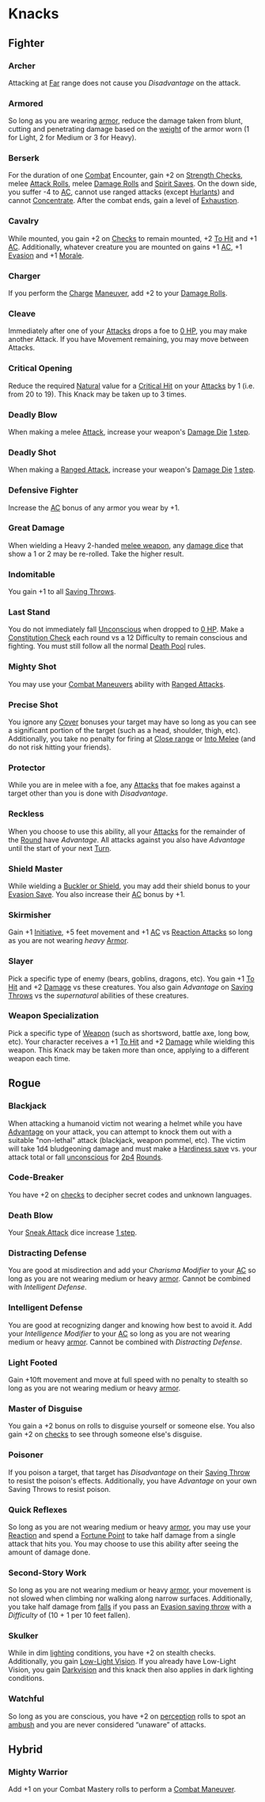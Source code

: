 # Knacks

## Fighter

### Archer
Attacking at [Far](EncumbranceAndEquipment.md#ranges) range does not cause you *Disadvantage* on the attack.

### Armored
So long as you are wearing [armor](EncumbranceAndEquipment.md#armor), reduce the damage taken from blunt, cutting and penetrating damage based on the [weight](EncumbranceAndEquipment.md#armor%20properties) of the armor worn (1 for Light, 2 for Medium or 3 for Heavy).

### Berserk
For the duration of one [Combat](Combat.md) Encounter, gain +2 on [Strength Checks](CoreRules.md#ability%20check), melee [Attack Rolls](CoreRules.md#attack%20roll), melee [Damage Rolls](Combat.md#damage) and [Spirit Saves](CoreRules.md#saving%20throw).  On the down side, you suffer -4 to [AC](CoreRules.md#attack%20roll), cannot use ranged attacks (except [Hurlants](EncumbranceAndEquipment#weapon%20properties)) and cannot [Concentrate](Combat.md#concentrating).  After the combat ends, gain a level of [Exhaustion](Combat.md#exhaustion).

### Cavalry
While mounted, you gain +2 on [Checks](CoreRules.md#the%20d20%20check) to remain mounted, +2 [To Hit](Combat.md#attacking%20an%20enemy) and +1 [AC](CoreRules.md#attack%20roll).  Additionally, whatever creature you are mounted on gains +1 [AC](CoreRules.md#attack%20roll), +1 [Evasion](CoreRules.md#saving%20throw) and +1 [Morale](HirelingsAndAllies.md#morale).

### Charger
If you perform the [Charge](Combat.md#charge*) [Maneuver](Combat.md#combat%20maneuvers), add +2 to your [Damage Rolls](Combat.md#damage).

### Cleave
Immediately after one of your [Attacks](Combat.md#attacking%20an%20enemy) drops a foe to [0 HP](Combat.md#death%20and%20dying), you may make another Attack.  If you have Movement remaining, you may move between Attacks.

### Critical Opening
Reduce the required [Natural](CoreRules.md#Natural%20Results) value for a [Critical Hit](Combat.md#critical%20hits) on your [Attacks](Combat.md#attacking%20an%20enemy) by 1 (i.e. from 20 to 19).  This Knack may be taken up to 3 times.

### Deadly Blow
When making a melee [Attack](Combat.md#attacking%20an%20enemy), increase your weapon's [Damage Die](Combat.md#damage) [1 step](CoreRules.md#die%20adjustments).

### Deadly Shot
When making a [Ranged Attack](Combat.md#ranged%20attacks), increase your weapon's [Damage Die](Combat.md#damage) [1 step](CoreRules.md#die%20adjustments).

### Defensive Fighter
Increase the [AC](Core%20Rules.md#attack%20roll) bonus of any armor you wear by +1.

### Great Damage
When wielding a Heavy 2-handed [melee weapon](EncumbranceAndEquipment.md#weapons), any [damage dice](Combat.md#damage) that show a 1 or 2 may be re-rolled.  Take the higher result.

### Indomitable
You gain +1 to all [Saving Throws](CoreRules.md#saving%20throw).

### Last Stand
You do not immediately fall [Unconscious](Combat.md#unconscious) when dropped to [0 HP](Combat.md#death%20and%20dying).  Make a [Constitution Check](CoreRules.md#ability%20check) each round vs a 12 Difficulty to remain conscious and fighting.  You must still follow all the normal [Death Pool](CoreRules.md#the%20death%20pool) rules.

### Mighty Shot
You may use your [Combat Maneuvers](classes/ClassAbilities.md#combat%20maneuvers) ability with [Ranged Attacks](Combat.md#ranged%20attacks).

### Precise Shot
You ignore any [Cover](Combat.md#cover) bonuses your target may have so long as you can see a significant portion of the target (such as a head, shoulder, thigh, etc).  Additionally, you take no penalty for firing at [Close range](Combat.md#range%20bands) or [Into Melee](Combat.md#firing%20into%20melee) (and do not risk hitting your friends).

### Protector
While you are in melee with a foe, any [Attacks](Combat.md#attacking%20an%20enemy) that foe makes against a target other than you is done with *Disadvantage*.

### Reckless
When you choose to use this ability, all your [Attacks](Combat.md#attacking%20an%20enemy) for the remainder of the [Round](Combat.md#time) have *Advantage*.  All attacks against you also have *Advantage* until the start of your next [Turn](Combat.md#time).

### Shield Master
While wielding a [Buckler or Shield](EncumbranceAndEquipment.md#armor%20table), you may add their shield bonus to your [Evasion Save](CoreRules.md#saving%20throw). You also increase their [AC](CoreRules.md#attack%20roll) bonus by +1.

### Skirmisher
Gain +1 [Initiative](Combat.md#initiative), +5 feet movement and +1 [AC](CoreRules.md#attack%20roll) vs [Reaction Attacks](Combat.md#reactions) so long as you are not wearing _heavy_ [Armor](EncumbranceAndEquipment.md#armor).

### Slayer
Pick a specific type of enemy (bears, goblins, dragons, etc).  You gain +1 [To Hit](Combat.md#attacking%20an%20enemy) and +2 [Damage](Combat.md#damage) vs these creatures.  You also gain *Advantage* on [Saving Throws](CoreRules.md#saving%20throw) vs the *supernatural* abilities of these creatures.

### Weapon Specialization
Pick a specific type of [Weapon](EncumbranceAndEquipment.md#weapons) (such as shortsword, battle axe, long bow, etc). Your character receives a +1 [To Hit](Combat.md#attacking%20an%20enemy) and +2 [Damage](Combat.md#damage) while wielding this weapon.  This Knack may be taken more than once, applying to a different weapon each time.

## Rogue

### Blackjack
When attacking a humanoid victim not wearing a helmet while you have [Advantage](CoreRules.md#advantage%20and%20disadvantage) on your attack, you can attempt to knock them out with a suitable "non-lethal" attack (blackjack, weapon pommel, etc).  The victim will take 1d4 bludgeoning damage and must make a [Hardiness save](CoreRules.md#saving%20throw) vs. your attack total or fall [unconscious](Combat.md#unconscious) for [2p4](CoreRules.md#countdown%20pools) [Rounds](Combat.md#time).

### Code-Breaker
You have +2 on [checks](CoreRules.md#the%20d20%20check) to decipher secret codes and unknown languages.

### Death Blow
Your [Sneak Attack](classes/ClassAbilities.md#sneak%20attack) dice increase [1 step](CoreRules.md#die%20adjustments).

### Distracting Defense
You are good at misdirection and add your *Charisma Modifier* to your [AC](CoreRules.md#attack%20roll) so long as you are not wearing medium or heavy [armor](EncumbranceAndEquipment.md#armor).  Cannot be combined with *Intelligent Defense*.

### Intelligent Defense
You are good at recognizing danger and knowing how best to avoid it. Add your *Intelligence Modifier* to your [AC](CoreRules.md#attack%20roll) so long as you are not wearing medium or heavy [armor](EncumbranceAndEquipment.md#armor).  Cannot be combined with *Distracting Defense*.

### Light Footed
Gain +10ft movement and move at full speed with no penalty to stealth so long as you are not wearing medium or heavy [armor](EncumbranceAndEquipment.md#armor).

### Master of Disguise
You gain a +2 bonus on rolls to disguise yourself or someone else.  You also gain +2 on [checks](CoreRules.md#the%20d20%20check) to see through someone else's disguise.

### Poisoner
If you poison a target, that target has *Disadvantage* on their [Saving Throw](CoreRules.md#saving%20throw) to resist the poison's effects.  Additionally, you have *Advantage* on your own Saving Throws to resist poison.

### Quick Reflexes
So long as you are not wearing medium or heavy [armor](EncumbranceAndEquipment.md#armor), you may use your [Reaction](Combat.md#reactions) and spend a [Fortune Point](CoreRules.md#fortune) to take half damage from a single attack that hits you.  You may choose to use this ability after seeing the amount of damage done.

### Second-Story Work
So long as you are not wearing medium or heavy [armor](EncumbranceAndEquipment.md#armor), your movement is not slowed when climbing nor walking along narrow surfaces.  Additionally, you take half damage from [falls](CoreRules.md#falling) if you pass an [Evasion saving throw](CoreRules.md#saving%20throw) with a *Difficulty* of (10 + 1 per 10 feet fallen).

### Skulker
While in dim [lighting](Corerules.md#visibility) conditions, you have +2 on stealth checks.   Additionally, you gain [Low-Light Vision](CoreRules.md#low-light%20vision).  If you already have Low-Light Vision, you gain [Darkvision](CoreRules.md#darkvision) and this knack then also applies in dark lighting conditions.

### Watchful
So long as you are conscious, you have +2 on [perception](Skills.md#perception) rolls to spot an [ambush](Combat.md#ambush) and you are never considered “unaware” of attacks.

## Hybrid

### Mighty Warrior
Add +1 on your Combat Mastery rolls to perform a [Combat Maneuver](classes/ClassAbilities.md#combat%20maneuvers).